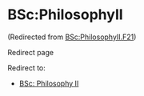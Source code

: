 






BSc:PhilosophyII
================



(Redirected from [BSc:PhilosophyII.F21](/index.php?title=BSc:PhilosophyII.F21&redirect=no "BSc:PhilosophyII.F21"))  

Redirect page


Redirect to:

* [BSc: Philosophy II](/index.php/BSc:_Philosophy_II "BSc: Philosophy II")









